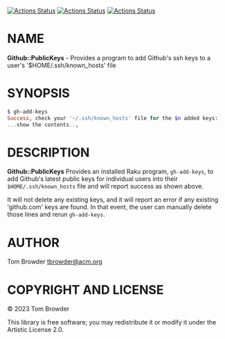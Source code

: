 [![Actions Status](https://github.com/tbrowder/Github-PublicKeys/actions/workflows/linux.yml/badge.svg)](https://github.com/tbrowder/Github-PublicKeys/actions) [![Actions Status](https://github.com/tbrowder/Github-PublicKeys/actions/workflows/macos.yml/badge.svg)](https://github.com/tbrowder/Github-PublicKeys/actions) [![Actions Status](https://github.com/tbrowder/Github-PublicKeys/actions/workflows/windows.yml/badge.svg)](https://github.com/tbrowder/Github-PublicKeys/actions)

NAME
====

**Github::PublicKeys** - Provides a program to add Github's ssh keys to a user's '$HOME/.ssh/known_hosts' file

SYNOPSIS
========

```raku
$ gh-add-keys
Success, check your '~/.ssh/known_hosts' file for the $n added keys:
...show the contents..,
```

DESCRIPTION
===========

**Github::PublicKeys** Provides an installed Raku program, `gh-add-keys`, to add Github's latest public keys for individual users into their `$HOME/.ssh/known_hosts` file and will report success as shown above.

It will not delete any existing keys, and it will report an error if any existing 'github.com' keys are found. In that event, the user can manually delete those lines and rerun `gh-add-keys`.

AUTHOR
======

Tom Browder <tbrowder@acm.org>

COPYRIGHT AND LICENSE
=====================

© 2023 Tom Browder

This library is free software; you may redistribute it or modify it under the Artistic License 2.0.

